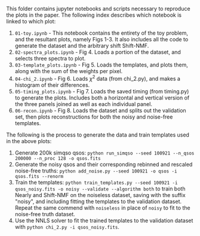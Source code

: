 This folder contains jupyter notebooks and scripts necessary to reproduce the plots in the paper. The following index describes which notebook is linked to which plot:

1. `01-toy.ipynb` - This notebook contains the entirety of the toy problem, and the resultant plots, namely Figs 1-3. It also includes all the code to generate the dataset and the arbitrary shift Shift-NMF.
2. `02-spectra_plots.ipynb` - Fig 4. Loads a portion of the dataset, and selects three spectra to plot. 
3. `03-template_plots.ipynb` - Fig 5. Loads the templates, and plots them, along with the sum of the weights per pixel. 
4. `04-chi_2.ipynb` - Fig 6. Loads $\chi^2$ data (from chi_2.py), and makes a histogram of their differences.
5. `05-timing_plots.ipynb` - Fig 7. Loads the saved timing (from timing.py) to generate the plots. Includes both a horizontal and vertical version of the three panels joined as well as each individual panel.
6. `06-recon.ipynb` - Fig 8. Loads the dataset and splits out the validation set, then plots reconstructions for both the noisy and noise-free templates.

The following is the process to generate the data and train templates used in the above plots:

1. Generate 200k simqso qsos: `python run_simqso --seed 100921 --n_qsos 200000 --n_proc 128 -o qsos.fits`
2. Generate the noisy qsos and their corresponding rebinned and rescaled noise-free truths: `python add_noise.py --seed 100921 -o qsos -i qsos.fits --renorm`
3. Train the templates: `python train_templates.py --seed 100921 -i qsos_noisy.fits -o noisy --validate --algorithm both` to train both Nearly and Shift-NMF on the noiseless dataset, saving with the suffix "noisy", and including fitting the templates to the validation dataset. Repeat the same commend with `noiseless` in place of `noisy` to fit to the noise-free truth dataset.
4. Use the NNLS solver to fit the trained templates to the validation dataset with `python chi_2.py -i qsos_noisy.fits`.